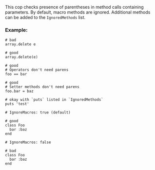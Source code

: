 This cop checks presence of parentheses in method calls containing
parameters. By default, macro methods are ignored. Additional methods
can be added to the `IgnoredMethods` list.

### Example:

    # bad
    array.delete e

    # good
    array.delete(e)

    # good
    # Operators don't need parens
    foo == bar

    # good
    # Setter methods don't need parens
    foo.bar = baz

    # okay with `puts` listed in `IgnoredMethods`
    puts 'test'

    # IgnoreMacros: true (default)

    # good
    class Foo
      bar :baz
    end

    # IgnoreMacros: false

    # bad
    class Foo
      bar :baz
    end